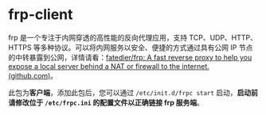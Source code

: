 # frp-client

frp 是一个专注于内网穿透的高性能的反向代理应用，支持 TCP、UDP、HTTP、HTTPS 等多种协议。可以将内网服务以安全、便捷的方式通过具有公网 IP 节点的中转暴露到公网，详情请看：[fatedier/frp: A fast reverse proxy to help you expose a local server behind a NAT or firewall to the internet. (github.com)](https://github.com/fatedier/frp)。

此包为**客户端**，添加此包后，您可以通过 `/etc/init.d/frpc start` 启动，**启动前请修改位于 `/etc/frpc.ini` 的配置文件以正确链接 frp 服务端**。

